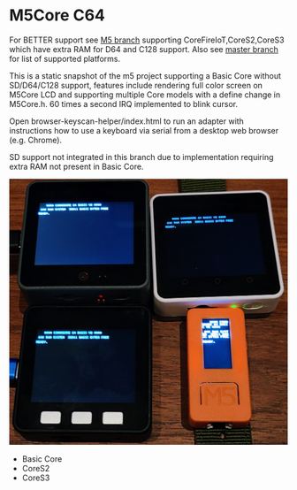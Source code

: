# M5Core C64 #

For BETTER support see [M5 branch](https://github.com/davervw/c-simple-emu6502-cbm/tree/m5) supporting CoreFireIoT,CoreS2,CoreS3 which have extra RAM for D64 and C128 support.  Also see [master branch](https://github.com/davervw/c-simple-emu6502-cbm/tree/master) for list of supported platforms.

This is a static snapshot of the m5 project supporting a Basic Core without SD/D64/C128 support, features include rendering full color screen on M5Core LCD and supporting multiple Core models with a define change in M5Core.h.  60 times a second IRQ implemented to blink cursor.   

Open browser-keyscan-helper/index.html to run an adapter with instructions how to use a keyboard via serial from a desktop web browser (e.g. Chrome). 

SD support not integrated in this branch due to implementation requiring extra RAM not present in Basic Core.

![](m5cores.jpg)

* Basic Core
* CoreS2
* CoreS3
